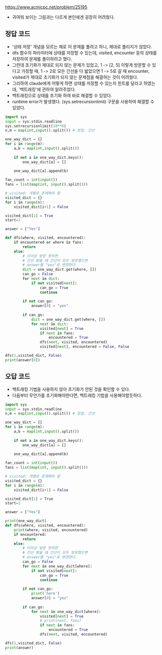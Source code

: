 <https://www.acmicpc.net/problem/25195>

- 귀여워 보이는 그림과는 다르게 본인에겐 굉장히 어려웠다.

## 정답 코드

- '상태 저장' 개념을 모르는 채로 이 문제를 풀려고 하니, 제대로 풀리지가 않았다.
- dfs 함수의 파라미터에 상태를 저장할 수 있는데, visited, encounter 등의 상태를 저장하여 문제를 풀이하려고 했다.
- 그런데 초기화가 제대로 되지 않는 문제가 있었고, 1 -> [2, 5] 이렇게 방문할 수 있다고 가정할 때, 1 -> 2로 모든 간선을 다 밟았으면 1 -> 5로 갈 때 encounter, visited가 제대로 초기화가 되지 않는 문제점을 해결하는 것이 어려웠다.
- 그리하여 claude에게 어떻게 하면 상태를 저장할 수 있는지 힌트를 달라고 하였는데, '백트래킹'에 관하여 알려주었다.
- 백트래킹으로 상태를 초기화 하여 바로 해결할 수 있었다.
- runtime error가 발생했다. (sys.setrecursionlimit) 구문을 사용하여 해결할 수 있었다.

```py
import sys
input = sys.stdin.readline
sys.setrecursionlimit(10**6)
n,m = map(int,input().split()) # 정점, 간선

one_way_dict = {}
for i in range(m):
    a,b = map(int,input().split())
    
    if not a in one_way_dict.keys():
        one_way_dict[a] = []
    
    one_way_dict[a].append(b)

fan_count = int(input())
fans = list(map(int, input().split()))

# visited: 개별로 존재해야 함
visited_dict = {}
for i in range(n):
    visited_dict[i+1] = False

visited_dict[1] = True
start=1

answer = ["Yes"]

def dfs(where, visited, encountered):
    if encountered or where in fans:
        return 
    else:
        # 더이상 방문 못하면
        # 간선 봤을 때 간선이 모두 방문했으면
        # answer를 "yes"로 변경한다.
        dict = one_way_dict.get(where, [])
        can_go = False
        for next in dict:
            if not visited[next]:
                can_go = True
                continue   
        
        if not can_go:
            answer[0] = "yes"
        
        if can_go:
            dict = one_way_dict.get(where, [])
            for next in dict:
                visited[next] = True
                if next in fans:
                    encountered = True
                dfs(next, visited, encountered)
                visited[next], encountered = False, False

dfs(1,visited_dict, False)
print(answer[0])
```

## 오답 코드

- 백트래킹 기법을 사용하지 않아 초기화가 안된 것을 확인할 수 있다.
- 다음부터 무언가를 초기화해야한다면, 백트래킹 기법을 사용해야할듯하다.

```py
import sys
input = sys.stdin.readline
n,m = map(int,input().split()) # 정점, 간선

one_way_dict = {}
for i in range(m):
    a,b = map(int,input().split())
    
    if not a in one_way_dict.keys():
        one_way_dict[a] = []
    
    one_way_dict[a].append(b)

fan_count = int(input())
fans = list(map(int, input().split()))

# visited: 개별로 존재해야 함
visited_dict = {}
for i in range(n):
    visited_dict[i+1] = False

visited_dict[1] = True
start=1

answer = ["Yes"]

print(one_way_dict)
def dfs(where, visited, encountered):
    print(where, visited, encountered)
    if encountered:
        return
    else:
        # 더이상 방문 못하면
        # 간선 봤을 때 간선이 모두 방문했으면
        # answer를 "yes"로 변경한다.
        can_go = False
        for next in one_way_dict[where]:
            if not visited[next]:
                can_go = True
                continue   
        
        if not can_go:
            print('here')
            answer[0] = "yes"
        
        if can_go:
            for next in one_way_dict[where]:
                visited[next] = True
                # print(next, fans)
                if next in fans:
                    encountered = True
                dfs(next, visited, encountered)

dfs(1,visited_dict, False)
print(answer)
```